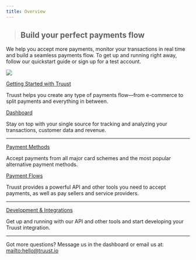 ```yaml
---
title: Overview
---
```

> ## Build your perfect payments flow

We help you accept more payments, monitor your transactions in real time and build a seamless payments flow. To get up and running right away, follow our quickstart guide or sign up for a test account.

<div class="row hero">
  <div class="col-sm-4 col-sm-offset-4">

![](/assets/logo-truust.png)

  </div>
</div>

<div class="row">
<div class="col-sm-6">

[Getting Started with Truust](/getting-started)

Truust helps you create any type of payments flow—from e-commerce to split payments and everything in between.

</div>
<div class="col-sm-6">

[Dashboard](/dashboard)

Stay on top with your single source for tracking and analyzing your transactions, customer data and revenue.

</div>
</div>

- - -

<div class="row">
<div class="col-sm-6">

[Payment Methods](/payment-methods)

Accept payments from all major card schemes and the most popular alternative payment methods.

</div>
<div class="col-sm-6">

[Payment Flows](/payment-flows)

Truust provides a powerful API and other tools you need to accept payments, as well as pay sellers and service providers.

</div>
</div>

- - -

[Development & Integrations](/developers)

Get up and running with our API and other tools and start developing your Truust integration.

- - -

Got more questions? Message us in the dashboard or email us at: <mailto:hello@truust.io>
